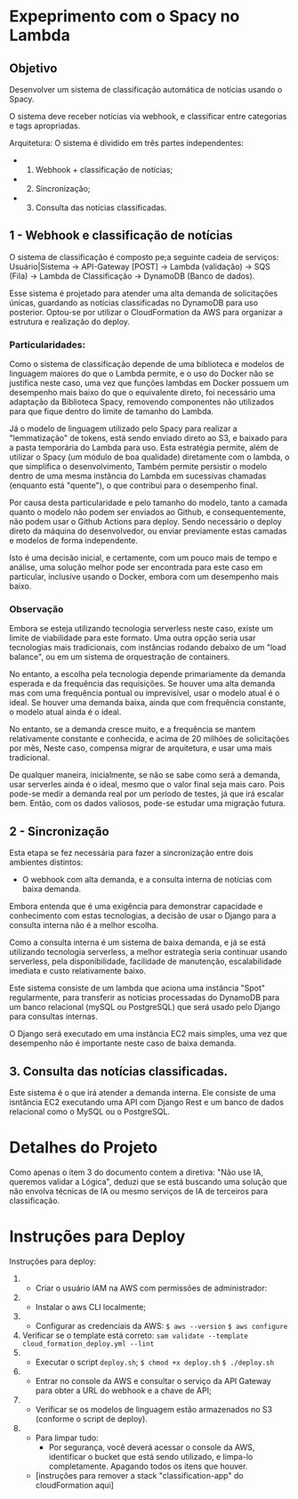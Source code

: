 # Expeprimento com o Spacy no Lambda

## Objetivo
Desenvolver um sistema de classificação automática de notícias usando o Spacy.

O sistema deve receber notícias via webhook, e classificar entre categorias e tags apropriadas.

Arquitetura:
O sistema é dividido em três partes independentes:
- 1. Webhook + classificação de notícias;
- 2. Sincronização;
- 3. Consulta das notícias classificadas.

## 1 - Webhook e classificação de notícias
O sistema de classificação é composto pe;a seguinte cadeia de serviços:
Usuário|Sistema -> API-Gateway [POST] -> Lambda (validação) -> SQS (Fila) -> Lambda de Classificação -> DynamoDB (Banco de dados).

Esse sistema é projetado para atender uma alta demanda de solicitações únicas, guardando as notícias classificadas no DynamoDB para uso posterior.
Optou-se por utilizar o CloudFormation da AWS para organizar a estrutura e realização do deploy.

### Particularidades:
Como o sistema de classificação depende de uma biblioteca e modelos de linguagem maiores do que o Lambda permite, e o uso do Docker não se justifica neste caso,
uma vez que funções lambdas em Docker possuem um desempenho mais baixo do que o equivalente direto, foi necessário uma adaptação da Biblioteca Spacy, removendo 
componentes não utilizados para que fique dentro do limite de tamanho do Lambda.

Já o modelo de linguagem utilizado pelo Spacy para realizar a "lemmatização" de tokens, está sendo enviado direto ao S3, e baixado para a pasta temporária do Lambda para uso. Esta estratégia permite, além de utilizar o Spacy (um módulo de boa qualidade) diretamente com o lambda, o que simplifica o desenvolvimento,
Também permite persistir o modelo dentro de uma mesma instância do Lambda em sucessivas chamadas (enquanto está "quente"), o que contribui para o desempenho final.

Por causa desta particularidade e pelo tamanho do modelo, tanto a camada quanto o modelo não podem ser enviados ao Github, e consequentemente, não podem usar o Github Actions para deploy. Sendo necessário o deploy direto da máquina do desenvolvedor, ou enviar previamente estas camadas e modelos de forma independente.

Isto é uma decisão inicial, e certamente, com um pouco mais de tempo e análise, uma solução melhor pode ser encontrada para este caso em particular,
inclusive usando o Docker, embora com um desempenho mais baixo.

### Observação

Embora se esteja utilizando tecnologia serverless neste caso, existe um limite de viabilidade para este formato.
Uma outra opção seria usar tecnologias mais tradicionais, com instâncias rodando debaixo de um "load balance", ou em um sistema de orquestração de containers.

No entanto, a escolha pela tecnologia depende primariamente da demanda esperada e da frequência das requisições.
Se houver uma alta demanda mas com uma frequência pontual ou imprevisível, usar o modelo atual é o ideal.
Se houver uma demanda baixa, ainda que com frequência constante, o modelo atual ainda é o ideal.

No entanto, se a demanda cresce muito, e a frequência se mantem relativamente constante e conhecida, e acima de 20 milhões de solicitações por mês,
Neste caso, compensa migrar de arquitetura, e usar uma mais tradicional.

De qualquer maneira, inicialmente, se não se sabe como será a demanda, usar serverles ainda é o ideal, mesmo que o valor final seja mais caro.
Pois pode-se medir a demanda real por um período de testes, já que irá escalar bem. Então, com os dados valiosos, pode-se estudar uma migração futura.

## 2 - Sincronização
Esta etapa se fez necessária para fazer a sincronização entre dois ambientes distintos: 
- O webhook com alta demanda, e a consulta interna de notícias com baixa demanda.

Embora entenda que é uma exigência para demonstrar capacidade e conhecimento com estas tecnologias, a decisão de usar o Django para
a consulta interna não é a melhor escolha.

Como a consulta interna é um sistema de baixa demanda, e já se está utilizando tecnologia serverless, a melhor estrategia seria continuar
usando serverless, pela disponibilidade, facilidade de manutenção, escalabilidade imediata e custo relativamente baixo.

Este sistema consiste de um lambda que aciona uma instância "Spot" regularmente, para transferir as notícias processadas do DynamoDB para
um banco relacional (mySQL ou PostgreSQL) que será usado pelo Django para consultas internas.

O Django será executado em uma instância EC2 mais simples, uma vez que desempenho não é importante neste caso de baixa demanda.

## 3. Consulta das notícias classificadas.

Este sistema é o que irá atender a demanda interna.
Ele consiste de uma isntância EC2 executando uma API com Django Rest e um banco de dados relacional como o MySQL ou o PostgreSQL.

# Detalhes do Projeto

Como apenas o ítem 3 do documento contem a diretiva: "Não use IA, queremos validar a Lógica",
deduzi que se está buscando uma solução que não envolva técnicas de IA ou mesmo serviços de IA de terceiros para classificação.

# Instruções para Deploy

Instruções para deploy:

1. - Criar o usuário IAM na AWS com permissões de administrador:
2. - Instalar o aws CLI localmente;
3. - Configurar as credenciais da AWS:
 `$ aws --version`
 `$ aws configure`
4. Verificar se o template está correto:
 `sam validate --template cloud_formation_deploy.yml --lint`
4. - Executar o script `deploy.sh`;
    `$ chmod +x deploy.sh`
    `$ ./deploy.sh`
5. - Entrar no console da AWS e consultar o serviço da API Gateway para obter a URL do webhook e a chave de API;
6. - Verificar se os modelos de linguagem estão armazenados no S3 (conforme o script de deploy).
7. - Para limpar tudo:
     - Por segurança, você deverá acessar o console da AWS, identificar o bucket que está sendo utilizado, e limpa-lo completamente.
       Apagando todos os itens que houver.
    - [instruções para remover a stack "classification-app" do cloudFormation aqui]
